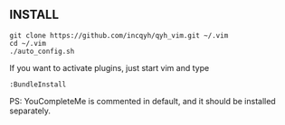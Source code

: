 ## INSTALL
```
git clone https://github.com/incqyh/qyh_vim.git ~/.vim
cd ~/.vim
./auto_config.sh
```

If you want to activate plugins, just start vim and type
```
:BundleInstall
```
PS: YouCompleteMe is commented in default, and it should be installed separately.
